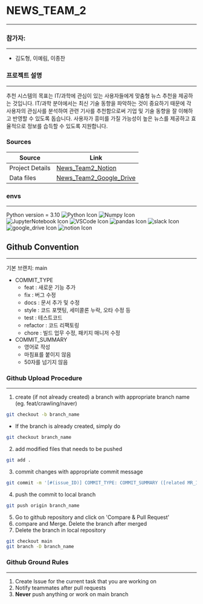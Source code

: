 # NEWS_TEAM_2
---

### 참가자:
---
- 김도형, 이예림, 이종찬

### 프로젝트 설명
---
추천 시스템의 목표는 IT/과학에 관심이 있는 사용자들에게 맞춤형 뉴스 추천을 제공하는 것입니다.
IT/과학 분야에서는 최신 기술 동향을 파악하는 것이 중요하기 때문에 각 사용자의 관심사를 분석하여
관련 기사를 추천함으로써 기업 및 기술 동향을 잘 이해하고 반영할 수 있도록 돕습니다. 사용자가
흥미를 가질 가능성이 높은 뉴스를 제공하고 효율적으로 정보를 습득할 수 있도록 지원합니다.

### Sources
| Source | Link |
| --- | --- |
| Project Details | [News_Team2_Notion](https//www.notion.so/Team-2-d84dc41eead04a56a9835abe12851a02) |
| Data files | [News_Team2_Google_Drive](https://drive.google.com/drive/folders/1J_yoFFkmi9-Hk-OAeyv5tqjWsIToHyIG) |

### envs
---
Python version = 3.10
![Python Icon](https://img.icons8.com/color/48/python--v1.png) ![Numpy Icon](https://img.icons8.com/color/48/numpy.png) ![JupyterNotebook Icon](https://img.icons8.com/fluency/48/jupyter.png) ![VSCode Icon](https://img.icons8.com/dusk/64/visual-studio.png) ![pandas Icon](https://img.icons8.com/color/48/pandas.png) ![slack Icon](https://img.icons8.com/doodle/48/slack-new.png) ![google_drive Icon](https://img.icons8.com/color/48/google-drive--v2.png) ![notion Icon](https://img.icons8.com/color/48/notion--v1.png) 
	
## Github Convention
___
기본 브랜치: main

- COMMIT_TYPE
    - feat : 새로운 기능 추가
    - fix : 버그 수정
    - docs : 문서 추가 및 수정
    - style : 코드 포맷팅, 세미콜론 누락, 오타 수정 등
    - test : 테스트코드
    - refactor : 코드 리팩토링
    - chore : 빌드 업무 수정, 패키지 매니저 수정
- COMMIT_SUMMARY
    - 영어로 작성
    - 마침표를 붙이지 않음
    - 50자를 넘기지 않음

### Github Upload Procedure
---
1. create (if not already created) a branch with appropriate branch name (eg. feat/crawling/naver)
```bash
git checkout -b branch_name
```

- If the branch is already created, simply do

```bash
git checkout branch_name
```

2. add modified files that needs to be pushed
```bash
git add .
```

3. commit changes with appropriate commit message
```bash
git commit -m '[#(issue_ID)] COMMIT_TYPE: COMMIT_SUMMARY ([related MR_ID)'
```

4. push the commit to local branch
```bash
git push origin branch_name
```

5. Go to github repository and click on 'Compare & Pull Request'
6. compare and Merge. Delete the branch after merged
7. Delete the branch in local repository
```bash
git checkout main
git branch -D branch_name
```

### Github Ground Rules
---
1. Create Issue for the current task that you are working on
2. Notify teammates after pull requests
3. **Never** push anything or work on main branch
